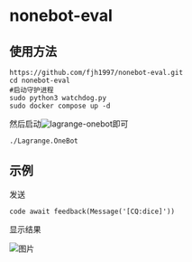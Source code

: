 # nonebot-eval
## 使用方法
```
https://github.com/fjh1997/nonebot-eval.git
cd nonebot-eval
#启动守护进程
sudo python3 watchdog.py 
sudo docker compose up -d 
```
然后启动![lagrange-onebot](https://github.com/LagrangeDev/Lagrange.Core)即可
```
./Lagrange.OneBot
```


## 示例
发送
```
code await feedback(Message('[CQ:dice]'))
```
显示结果

![图片](https://github.com/user-attachments/assets/87d30c4b-1357-4ecd-a5e4-436cab3e2752)
